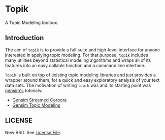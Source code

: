 # Topik

A Topic Modeling toolbox.


## Introduction

The aim of `topik` is to provide a full suite and high-level interface for anyone interested in applying topic modeling.
For that purpose, `topik` includes many utilities beyond statistical modeling algorithms and wraps all of its
features into an easy callable function and a command line interface.

`Topik` is built on top of existing topic modeling libraries and just provides a wrapper around them, for a quick and
easy exploratory analysis of your text data sets. The motivation of writing `topik` was and its starting point was
[gensim's](https://radimrehurek.com/gensim/) tutorials:

- [Gensim Streamed Corpora](http://radimrehurek.com/topic_modeling_tutorial/1%20-%20Streamed%20Corpora.html)
- [Gensim Topic Modeling](http://radimrehurek.com/topic_modeling_tutorial/2%20-%20Topic%20Modeling.html)


## LICENSE

New BSD. See [License File](https://github.com/ContinuumIO/topik/blob/master/LICENSE.txt).

